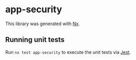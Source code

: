 # app-security

This library was generated with [Nx](https://nx.dev).

## Running unit tests

Run `nx test app-security` to execute the unit tests via [Jest](https://jestjs.io).

